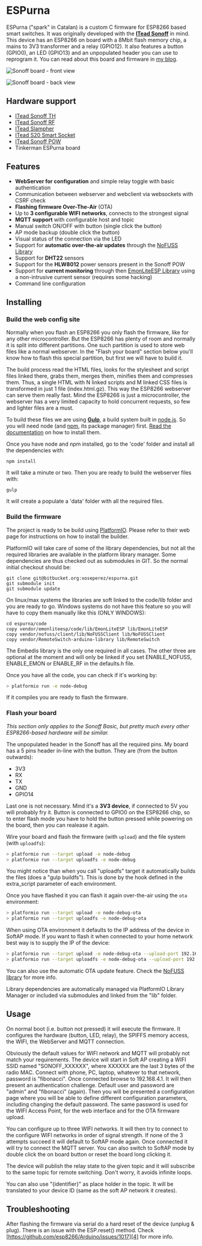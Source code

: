 # ESPurna

ESPurna ("spark" in Catalan) is a custom C firmware for ESP8266 based smart switches. It was originally developed with the **[ITead Sonoff][1]** in mind. This device has an ESP8266 on board with a 8Mbit flash memory chip, a mains to 3V3 transformer and a relay (GPIO12). It also features a button (GPIO0), an LED (GPIO13) and an unpopulated header you can use to reprogram it.
You can read about this board and firmware in [my blog][2].

![Sonoff board - front view](/images/pinout_front.jpg)

![Sonoff board - back view](/images/pinout_back.jpg)

## Hardware support

* [ITead Sonoff TH][1]
* [ITead Sonoff RF][8]
* [ITead Slampher][9]
* [ITead S20 Smart Socket][10]
* [ITead Sonoff POW][15]
* Tinkerman ESPurna board

## Features

* **WebServer for configuration** and simple relay toggle with basic authentication
* Communication between webserver and webclient via websockets with CSRF check
* **Flashing firmware Over-The-Air** (OTA)
* Up to **3 configurable WIFI networks**, connects to the strongest signal
* **MQTT support** with configurable host and topic
* Manual switch ON/OFF with button (single click the button)
* AP mode backup (double click the button)
* Visual status of the connection via the LED
* Support for **automatic over-the-air updates** through the [NoFUSS Library][6]
* Support for **DHT22** sensors
* Support for the **HLW8012** power sensors present in the Sonoff POW
* Support for **current monitoring** through then [EmonLiteESP Library][7] using a non-intrusive current sensor (requires some hacking)
* Command line configuration

## Installing

### Build the web config site

Normally when you flash an ESP8266 you only flash the firmware, like for any other microcontroller. But the ESP8266 has plenty of room and normally it is split into different partitions. One such partition is used to store web files like a normal webserver. In the "Flash your board" section below you'll know how to flash this special partition, but first we will have to build it.

The build process read the HTML files, looks for the stylesheet and script files linked there, grabs them, merges them, minifies them and compresses them. Thus, a single HTML with N linked scripts and M linked CSS files is transformed in just 1 file (index.html.gz). This way the ESP8266 webserver can serve them really fast. Mind the ESP8266 is just a microcontroller, the webserver has a very limited capacity to hold concurrent requests, so few and lighter files are a must.

To build these files we are using **[Gulp][11]**, a build system built in [node.js][13]. So you will need node (and [npm][14], its package manager) first. [Read the documentation][12] on how to install them.

Once you have node and npm installed, go to the 'code' folder and install all the dependencies with:

```
npm install
```

It will take a minute or two. Then you are ready to build the webserver files with:

```
gulp
```

It will create a populate a 'data' folder with all the required files.

### Build the firmware

The project is ready to be build using [PlatformIO][3].
Please refer to their web page for instructions on how to install the builder.

PlatformIO will take care of some of the library dependencies, but not all the required libraries are available in the platform library manager. Some dependencies are thus checked out as submodules in GIT. So the normal initial checkout should be:

```
git clone git@bitbucket.org:xoseperez/espurna.git
git submodule init
git submodule update
```

On linux/max systems the libraries are soft linked to the code/lib folder and you are ready to go. Windows systems do not have this feature so you will have to copy them manually like this (ONLY WINDOWS):

```
cd espurna/code
copy vendor/emonliteesp/code/lib/EmonLiteESP lib/EmonLiteESP
copy vendor/nofuss/client/lib/NoFUSSClient lib/NoFUSSClient
copy vendor/RemoteSwitch-arduino-library lib/RemoteSwitch
```

The Embedis library is the only one required in all cases. The other three are optional at the moment and will only be linked if you set ENABLE_NOFUSS, ENABLE_EMON or ENABLE_RF in the defaults.h file.

Once you have all the code, you can check if it's working by:

```bash
> platformio run -e node-debug
```

If it compiles you are ready to flash the firmware.

### Flash your board

*This section only applies to the Sonoff Basic, but pretty much every other ESP8266-based hardware will be similar.*

The unpopulated header in the Sonoff has all the required pins. My board has a 5 pins header in-line with the button. They are (from the button outwards):

* 3V3
* RX
* TX
* GND
* GPIO14

Last one is not necessary. Mind it's a **3V3 device**, if connected to 5V you will probably fry it. Button is connected to GPIO0 on the ESP8266 chip, so to enter flash mode you have to hold the button pressed while powering on the board, then you can realease it again.

Wire your board and flash the firmware (with ```upload```) and the file system (with ```uploadfs```):

```bash
> platformio run --target upload -e node-debug
> platformio run --target uploadfs -e node-debug
```

You might notice than when you call "uploadfs" target it automatically builds the files (does a "gulp buildfs"). This is done by the hook defined in the extra_script parameter of each environment.

Once you have flashed it you can flash it again over-the-air using the ```ota``` environment:

```bash
> platformio run --target upload -e node-debug-ota
> platformio run --target uploadfs -e node-debug-ota
```

When using OTA environment it defaults to the IP address of the device in SoftAP mode. If you want to flash it when connected to your home network best way is to supply the IP of the device:

```bash
> platformio run --target upload -e node-debug-ota --upload-port 192.168.1.151
> platformio run --target uploadfs -e node-debug-ota --upload-port 192.168.1.151
```

You can also use the automatic OTA update feature. Check the [NoFUSS library][6] for more info.

Library dependencies are automatically managed via PlatformIO Library Manager or included via submodules and linked from the "lib" folder.

## Usage

On normal boot (i.e. button not pressed) it will execute the firmware. It configures the hardware (button, LED, relay), the SPIFFS memory access, the WIFI, the WebServer and MQTT connection.

Obviously the default values for WIFI network and MQTT will probably not match your requirements. The device will start in Soft AP creating a WIFI SSID named "SONOFF_XXXXXX", where XXXXXX are the last 3 bytes of the radio MAC. Connect with phone, PC, laptop, whatever to that network, password is "fibonacci". Once connected
browse to 192.168.4.1. It will then present an authentication challenge. Default user and password are "admin" and "fibonacci" (again). Then you will be presented a configuration page where you will be able to define different configuration parameters, including changing the default password. The same password is used for the WIFI Access Point, for the web interface and for the OTA firmware upload.

You can configure up to three WIFI networks. It will then try to connect to the configure WIFI networks in order of signal strength. If none of the 3 attempts succeed it will default to SoftAP mode again. Once connected it will try to connect the MQTT server. You can also switch to SoftAP mode by double click the on board button or reset the board long clicking it.

The device will publish the relay state to the given topic and it will subscribe to the same topic for remote switching. Don't worry, it avoids infinite loops.

You can also use "{identifier}" as place holder in the topic. It will be translated to your device ID (same as the soft AP network it creates).

## Troubleshooting

After flashing the firmware via serial do a hard reset of the device (unplug & plug). There is an issue with the ESP.reset() method. Check [https://github.com/esp8266/Arduino/issues/1017][4] for more info.

[1]: https://www.itead.cc/sonoff-wifi-wireless-switch.html
[2]: http://tinkerman.cat/adding-rf-to-a-non-rf-itead-sonoff
[3]: http://www.platformio.org
[4]: https://github.com/esp8266/Arduino/issues/1017
[5]: https://github.com/esp8266/Arduino/pull/2251
[6]: https://bitbucket.org/xoseperez/nofuss
[7]: https://bitbucket.org/xoseperez
[8]: https://www.itead.cc/sonoff-rf.html
[9]: https://www.itead.cc/slampher-wifi-wireless-light-holder.html
[10]: https://www.itead.cc/smart-socket-eu.html
[11]: http://gulpjs.com/
[12]: https://docs.npmjs.com/getting-started/installing-node
[13]: https://nodejs.org/en/
[14]: https://www.npmjs.com/
[15]: https://www.itead.cc/sonoff-pow.html
